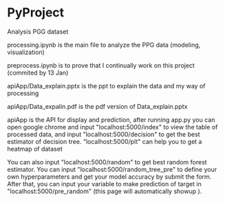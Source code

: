 # PyProject

Analysis PGG dataset

processing.ipynb is the main file to analyze the PPG data (modeling, visualization)

preprocess.ipynb is to prove that I continually work on this project (commited by 13 Jan)

apiApp/Data_explain.pptx is the ppt to explain the data and my way of processing

apiApp/Data_expalin.pdf is the pdf version of Data_explain.pptx

apiApp is the API for display and prediction, after running app.py you can open google chrome and input "localhost:5000/index" to view the table of processed data, and input "localhost:5000/decision" to get the best estimator of decision tree. "localhost:5000/plt" can help you to get a heatmap of dataset
 
You can also input "localhost:5000/random" to get best random forest estimator. You can input "localhost:5000/random_tree_pre" to define your own hyperparameters and get your model accuracy by submit the form. After that, you can input your variable to make prediction of target in "localhost:5000/pre_random" (this page will automatically showup ).
